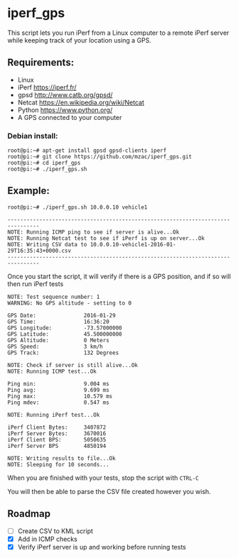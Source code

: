# iperf_gps

This script lets you run iPerf from a Linux computer to a remote iPerf server while keeping track of your location using a GPS.

## Requirements:

- Linux
- iPerf https://iperf.fr/
- gpsd http://www.catb.org/gpsd/
- Netcat https://en.wikipedia.org/wiki/Netcat
- Python https://www.python.org/
- A GPS connected to your computer

### Debian install:
```
root@pi:~# apt-get install gpsd gpsd-clients iperf
root@pi:~# git clone https://github.com/mzac/iperf_gps.git
root@pi:~# cd iperf_gps
root@pi:~# ./iperf_gps.sh
```

## Example:

```
root@pi:~# ./iperf_gps.sh 10.0.0.10 vehicle1

--------------------------------------------------------------------------------
NOTE: Running ICMP ping to see if server is alive...Ok
NOTE: Running Netcat test to see if iPerf is up on server...Ok
NOTE: Writing CSV data to 10.0.0.10-vehicle1-2016-01-29T16:35:43+0000.csv
--------------------------------------------------------------------------------
```

Once you start the script, it will verify if there is a GPS position, and if so will then run iPerf tests

```
NOTE: Test sequence number: 1
WARNING: No GPS altitude - setting to 0

GPS Date:               2016-01-29
GPS Time:               16:36:20
GPS Longitude:          -73.57000000
GPS Latitude:           45.500000000
GPS Altitude:           0 Meters
GPS Speed:              3 km/h
GPS Track:              132 Degrees

NOTE: Check if server is still alive...Ok
NOTE: Running ICMP test...Ok

Ping min:               9.004 ms
Ping avg:               9.699 ms
Ping max:               10.579 ms
Ping mdev:              0.547 ms

NOTE: Running iPerf test...Ok

iPerf Client Bytes:     3407872
iPerf Server Bytes:     3670016
iPerf Client BPS:       5050635
iPerf Server BPS        4850194

NOTE: Writing results to file...Ok
NOTE: Sleeping for 10 seconds...
```

When you are finished with your tests, stop the script with `CTRL-C`

You will then be able to parse the CSV file created however you wish.

## Roadmap
- [ ] Create CSV to KML script
- [x] Add in ICMP checks
- [x] Verify iPerf server is up and working before running tests
